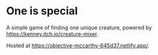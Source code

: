 # One is special

A simple game of finding one unique creature, powered by https://kenney.itch.io/creature-mixer.

Hosted at https://objective-mccarthy-645d37.netlify.app/.